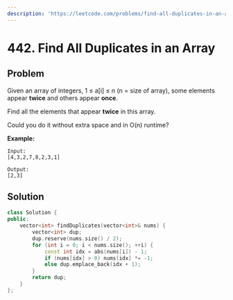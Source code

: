 ```yaml
---
description: 'https://leetcode.com/problems/find-all-duplicates-in-an-array/'
---
```


# 442. Find All Duplicates in an Array

## Problem

Given an array of integers, 1 ≤ a\[i\] ≤ n \(n = size of array\), some elements appear **twice** and others appear **once**.

Find all the elements that appear **twice** in this array.

Could you do it without extra space and in O\(n\) runtime?

**Example:**

```text
Input:
[4,3,2,7,8,2,3,1]

Output:
[2,3]
```

## Solution

```cpp
class Solution {
public:
    vector<int> findDuplicates(vector<int>& nums) {
        vector<int> dup;
        dup.reserve(nums.size() / 2);
        for (int i = 0; i < nums.size(); ++i) {
            const int idx = abs(nums[i]) - 1;
            if (nums[idx] > 0) nums[idx] *= -1;
            else dup.emplace_back(idx + 1);
        }
        return dup;
    }
};
```



